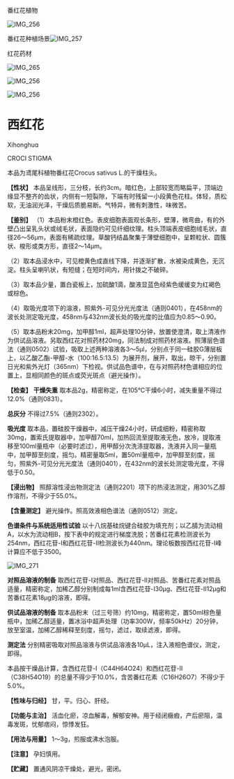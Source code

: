 番红花植物

![IMG_256](/medicine-image/xi-hong-hua/1.png)

番红花种植场景![IMG_257](/medicine-image/xi-hong-hua/2.png)

红花药材

![IMG_265](/medicine-image/xi-hong-hua/3.png)

![IMG_256](/medicine-image/xi-hong-hua/4.png)

![IMG_256](/medicine-image/xi-hong-hua/5.png)

# ****西红花****

Xihonghuɑ

CROCI STIGMA

本品为鸢尾科植物番红花Crocus sativus L.的干燥柱头。

**【性状】** 本品呈线形，三分枝，长约3cm。暗红色，上部较宽而略扁平，顶端边缘显不整齐的齿状，内侧有一短裂隙，下端有时残留一小段黄色花柱。体轻，质松软，无油润光泽，干燥后质脆易断。气特异，微有刺激性，味微苦。

**【鉴别】** （1）本品粉末橙红色。表皮细胞表面观长条形，壁薄，微弯曲，有的外壁凸出呈乳头状或绒毛状，表面隐约可见纤细纹理。柱头顶端表皮细胞绒毛状，直径26～56μm，表面有稀疏纹理。草酸钙结晶聚集于薄壁细胞中，呈颗粒状、圆簇状、梭形或类方形，直径2～14μm。

（2）取本品浸水中，可见橙黄色成直线下降，并逐渐扩散，水被染成黄色，无沉淀。柱头呈喇叭状，有短缝；在短时间内，用针拨之不破碎。

（3）取本品少量，置白瓷板上，加硫酸1滴，酸液显蓝色经紫色缓缓变为红褐色或棕色。

（4）取吸光度项下的溶液，照紫外-可见分光光度法（通则0401），在458nm的波长处测定吸光度，458nm与432nm波长处的吸光度的比值应为0.85～0.90。

（5）取本品粉末20mg，加甲醇1ml，超声处理10分钟，放置使澄清，取上清液作为供试品溶液。另取西红花对照药材20mg，同法制成对照药材溶液。照薄层色谱法（通则0502）试验，吸取上述两种溶液各3～5μl，分别点于同一硅胶G薄层板上，以乙酸乙酯-甲醇-水（100:16.5:13.5）为展开剂，展开，取出，晾干，分别置日光和紫外光灯（365nm）下检视。供试品色谱中，在与对照药材色谱相应的位置上，显相同颜色的斑点或荧光斑点（避光操作）。

**【检查】** **干燥失重** 取本品2g，精密称定，在105℃干燥6小时，减失重量不得过12.0\%（通则0831）。

**总灰分** 不得过7.5\%（通则2302）。

**吸光度** 取本品，置硅胶干燥器中，减压干燥24小时，研成细粉，精密称取30mg，置索氏提取器中，加甲醇70ml，加热回流至提取液无色，放冷，提取液移至100ml量瓶中（必要时滤过），用甲醇分次洗涤提取器，洗液并入同一量瓶中，加甲醇至刻度，摇匀。精密量取5ml，置50ml量瓶中，加甲醇至刻度，摇匀，照紫外-可见分光光度法（通则0401），在432nm的波长处测定吸光度，不得低于0.50。

**【浸出物】** 照醇溶性浸出物测定法（通则2201）项下的热浸法测定，用30\%乙醇作溶剂，不得少于55.0\%。

**【含量测定】** 避光操作。照高效液相色谱法（通则0512）测定。

**色谱条件与系统适用性试验** 以十八烷基硅烷键合硅胶为填充剂；以乙腈为流动相A，以水为流动相B，按下表中的规定进行梯度洗脱；苦番红花素检测波长为254nm，西红花苷-Ⅰ和西红花苷-Ⅱ检测波长为440nm。理论板数按西红花苷-Ⅰ峰计算应不低于3500。

![IMG_271](/medicine-image/xi-hong-hua/6.png)

**对照品溶液的制备** 取西红花苷-Ⅰ对照品、西红花苷-Ⅱ对照品、苦番红花素对照品适量，精密称定，加稀乙醇分别制成每1ml含西红花苷-Ⅰ30μg、西红花苷-Ⅱ12μg和苦番红花素18μg的溶液，即得。

**供试品溶液的制备** 取本品粉末（过三号筛）约10mg，精密称定，置50ml棕色量瓶中，加稀乙醇适量，置冰浴中超声处理（功率300W，频率50kHz）20分钟，放至室温，加稀乙醇稀释至刻度，摇匀，滤过，取续滤液，即得。

**测定法** 分别精密吸取对照品溶液与供试品溶液各10μL，注入液相色谱仪，测定，即得。

本品按干燥品计算，含西红花苷-Ⅰ（C44H64O24）和西红花苷-Ⅱ（C38H54O19）的总量不得少于10.0\%，含苦番红花素（C16H26O7）不得少于5.0\%。

**【性味与归经】** 甘，平。归心、肝经。

**【功能与主治】** 活血化瘀，凉血解毒，解郁安神。用于经闭癥瘕，产后瘀阻，温毒发斑，忧郁痞闷，惊悸发狂。

**【用法与用量】** 1～3g，煎服或沸水泡服。

**【注意】** 孕妇慎用。

**【贮藏】** 置通风阴凉干燥处，避光，密闭。